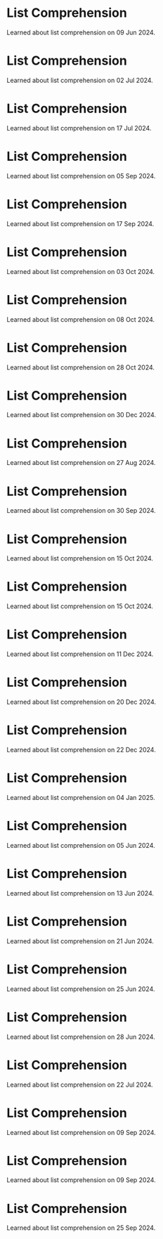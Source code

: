 # List Comprehension
Learned about list comprehension on 09 Jun 2024.

# List Comprehension
Learned about list comprehension on 02 Jul 2024.

# List Comprehension
Learned about list comprehension on 17 Jul 2024.

# List Comprehension
Learned about list comprehension on 05 Sep 2024.

# List Comprehension
Learned about list comprehension on 17 Sep 2024.

# List Comprehension
Learned about list comprehension on 03 Oct 2024.

# List Comprehension
Learned about list comprehension on 08 Oct 2024.

# List Comprehension
Learned about list comprehension on 28 Oct 2024.

# List Comprehension
Learned about list comprehension on 30 Dec 2024.

# List Comprehension
Learned about list comprehension on 27 Aug 2024.

# List Comprehension
Learned about list comprehension on 30 Sep 2024.

# List Comprehension
Learned about list comprehension on 15 Oct 2024.

# List Comprehension
Learned about list comprehension on 15 Oct 2024.

# List Comprehension
Learned about list comprehension on 11 Dec 2024.

# List Comprehension
Learned about list comprehension on 20 Dec 2024.

# List Comprehension
Learned about list comprehension on 22 Dec 2024.

# List Comprehension
Learned about list comprehension on 04 Jan 2025.

# List Comprehension
Learned about list comprehension on 05 Jun 2024.

# List Comprehension
Learned about list comprehension on 13 Jun 2024.

# List Comprehension
Learned about list comprehension on 21 Jun 2024.

# List Comprehension
Learned about list comprehension on 25 Jun 2024.

# List Comprehension
Learned about list comprehension on 28 Jun 2024.

# List Comprehension
Learned about list comprehension on 22 Jul 2024.

# List Comprehension
Learned about list comprehension on 09 Sep 2024.

# List Comprehension
Learned about list comprehension on 09 Sep 2024.

# List Comprehension
Learned about list comprehension on 25 Sep 2024.

